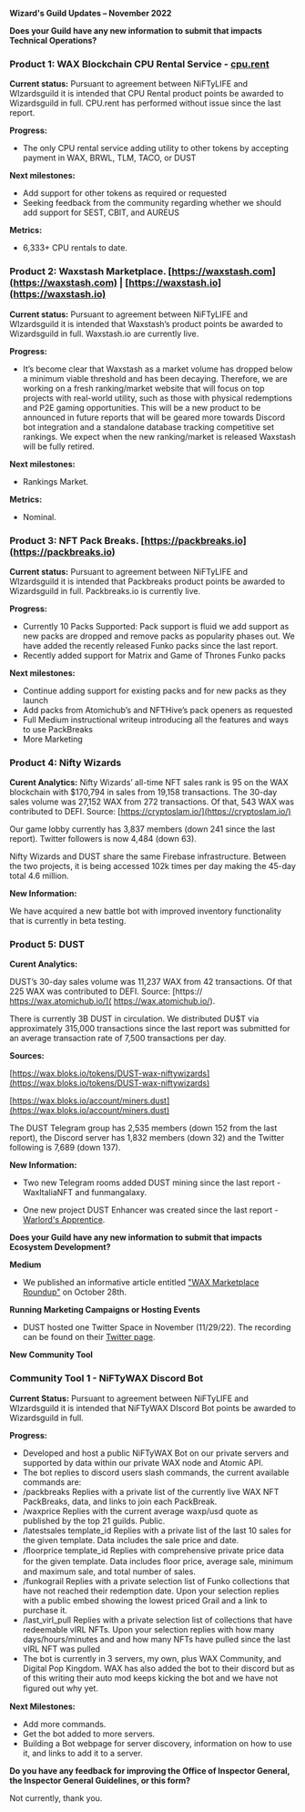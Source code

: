 **Wizard's Guild Updates – November 2022**

**Does your Guild have any new information to submit that impacts Technical Operations?**


### **Product 1: WAX Blockchain CPU Rental Service - [cpu.rent](https://cpu.rent/)**

**Current status:**
Pursuant to agreement between NiFTyLIFE and WIzardsguild it is intended that CPU Rental product points be awarded to Wizardsguild in full. CPU.rent has performed without issue since the last report.

**Progress:**
-	The only CPU rental service adding utility to other tokens by accepting payment in WAX, BRWL, TLM, TACO, or DUST

**Next milestones:**
-	Add support for other tokens as required or requested
-	Seeking feedback from the community regarding whether we should add support for SEST, CBIT, and AUREUS

**Metrics:**
-	6,333+ CPU rentals to date.

### **Product 2: Waxstash Marketplace. [https://waxstash.com](https://waxstash.com) | [https://waxstash.io](https://waxstash.io)**

**Current status:**
Pursuant to agreement between NiFTyLIFE and WIzardsguild it is intended that Waxstash’s product points be awarded to Wizardsguild in full. Waxstash.io are currently live.

**Progress:**
- It’s become clear that Waxstash as a market volume has dropped below a minimum viable threshold and has been decaying. Therefore, we are working on a fresh ranking/market website that will focus on top projects with real-world utility, such as those with physical redemptions and P2E gaming opportunities. This will be a new product to be announced in future reports that will be geared more towards Discord bot integration and a standalone database tracking competitive set rankings. We expect when the new ranking/market is released Waxstash will be fully retired.

**Next milestones:**
- Rankings Market.

**Metrics:**
- Nominal.
 
### **Product 3: NFT Pack Breaks. [https://packbreaks.io](https://packbreaks.io)**

**Current status:**
Pursuant to agreement between NiFTyLIFE and WIzardsguild it is intended that Packbreaks product points be awarded to Wizardsguild in full. Packbreaks.io is currently live.

**Progress:**
-	Currently 10 Packs Supported: Pack support is fluid we add support as new packs are dropped and remove packs as popularity phases out. We have added the recently released Funko packs since the last report.
-	Recently added support for Matrix and Game of Thrones Funko packs

**Next milestones:**
-	Continue adding support for existing packs and for new packs as they launch
-	Add packs from Atomichub’s and NFTHive’s pack openers as requested
-	Full Medium instructional writeup introducing all the features and ways to use PackBreaks
-	More Marketing

### **Product 4: Nifty Wizards**

**Curent Analytics:** Nifty Wizards’ all-time NFT sales rank is 95 on the WAX blockchain with $170,794 in sales from 19,158 transactions. The 30-day sales volume was 27,152 WAX from 272 transactions. Of that, 543 WAX was contributed to DEFI. Source: [https://cryptoslam.io/](https://cryptoslam.io/)

Our game lobby currently has 3,837 members (down 241 since the last report). Twitter followers is now 4,484 (down 63).

Nifty Wizards and DUST share the same Firebase infrastructure. Between the two projects, it is being accessed 102k times per day making the 45-day total 4.6 million.

**New Information:**

We have acquired a new battle bot with improved inventory functionality that is currently in beta testing. 

### **Product 5: DUST**

**Curent Analytics:**

DUST’s 30-day sales volume was 11,237 WAX from 42 transactions. Of that 225 WAX was contributed to DEFI. Source: [https:// https://wax.atomichub.io/]( https://wax.atomichub.io/).

There is currently 3B DUST in circulation. We distributed DU$T via approximately 315,000 transactions since the last report was submitted for an average transaction rate of 7,500 transactions per day.

**Sources:**

[https://wax.bloks.io/tokens/DUST-wax-niftywizards](https://wax.bloks.io/tokens/DUST-wax-niftywizards)

[https://wax.bloks.io/account/miners.dust](https://wax.bloks.io/account/miners.dust)

The DUST Telegram group has 2,535 members (down 152 from the last report), the Discord server has 1,832 members (down 32) and the Twitter following is 7,689 (down 137). 

**New Information:**

- Two new Telegram rooms added DUST mining since the last report - WaxItaliaNFT and funmangalaxy. 

- One new project DUST Enhancer was created since the last report - [Warlord's Apprentice](https://wax.atomichub.io/explorer/template/dust/623708).

**Does your Guild have any new information to submit that impacts Ecosystem Development?**

**Medium**

- We published an informative article entitled ["WAX Marketplace Roundup"](https://link.medium.com/B4hFDrDNnvb) on October 28th.

**Running Marketing Campaigns or Hosting Events**

- DUST hosted one Twitter Space in November (11/29/22). The recording can be found on their [Twitter page](https://twitter.com/dustismagic).

**New Community Tool**

### **Community Tool 1 - NiFTyWAX Discord Bot**

**Current Status:** 
Pursuant to agreement between NiFTyLIFE and WIzardsguild it is intended that NiFTyWAX DIscord Bot points be awarded to Wizardsguild in full. 

**Progress:**
-	Developed and host a public NiFTyWAX Bot on our private servers and supported by data within our private WAX node and Atomic API.
-	The bot replies to discord users slash commands, the current available commands are:
-	/packbreaks Replies with a private list of the currently live WAX NFT PackBreaks, data, and links to join each PackBreak.
-	/waxprice Replies with the current average waxp/usd quote as published by the top 21 guilds. Public.
-	/latestsales template_id Replies with a private list of the last 10 sales for the given template. Data includes the sale price and date.
-	/ﬂoorprice template_id Replies with comprehensive private price data for the given template. Data includes ﬂoor price, average sale, minimum and maximum sale, and total number of sales.
-	/funkograil Replies with a private selection list of Funko collections that have not reached their redemption date. Upon your selection replies with a public embed showing the lowest priced Grail and a link to purchase it.
-	/last_virl_pull Replies with a private selection list of collections that have redeemable vIRL NFTs. Upon your selection replies with how many days/hours/minutes and and how many NFTs have pulled since the last vIRL NFT was pulled
-	The bot is currently in 3 servers, my own, plus WAX Community, and Digital Pop Kingdom. WAX has also added the bot to their discord but as of this writing their auto mod keeps kicking the bot and we have not ﬁgured out why yet.

**Next Milestones:**
-	Add more commands.
-	Get the bot added to more servers.
-	Building a Bot webpage for server discovery, information on how to use it, and links to add it to a server.

**Do you have any feedback for improving the Office of Inspector General, the Inspector General Guidelines, or this form?**

Not currently, thank you.
